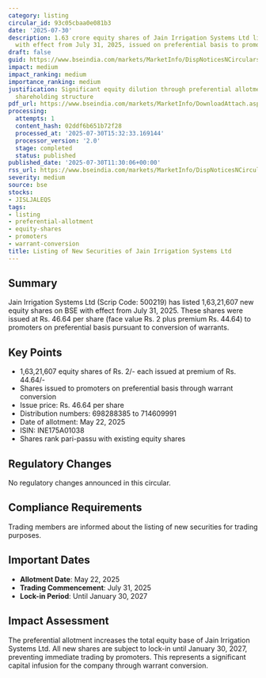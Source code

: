 ```yaml
---
category: listing
circular_id: 93c05cbaa0e081b3
date: '2025-07-30'
description: 1.63 crore equity shares of Jain Irrigation Systems Ltd listed on BSE
  with effect from July 31, 2025, issued on preferential basis to promoters.
draft: false
guid: https://www.bseindia.com/markets/MarketInfo/DispNoticesNCirculars.aspx?Noticeid={4F6F4596-F4CC-47C5-8F73-9E7DD951197A}&noticeno=20250730-17&dt=07/30/2025&icount=17&totcount=55&flag=0
impact: medium
impact_ranking: medium
importance_ranking: medium
justification: Significant equity dilution through preferential allotment affects
  shareholding structure
pdf_url: https://www.bseindia.com/markets/MarketInfo/DownloadAttach.aspx?id=20250730-17&attachedId=
processing:
  attempts: 1
  content_hash: 02ddf6b651b72f28
  processed_at: '2025-07-30T15:32:33.169144'
  processor_version: '2.0'
  stage: completed
  status: published
published_date: '2025-07-30T11:30:06+00:00'
rss_url: https://www.bseindia.com/markets/MarketInfo/DispNoticesNCirculars.aspx?Noticeid={4F6F4596-F4CC-47C5-8F73-9E7DD951197A}&noticeno=20250730-17&dt=07/30/2025&icount=17&totcount=55&flag=0
severity: medium
source: bse
stocks:
- JISLJALEQS
tags:
- listing
- preferential-allotment
- equity-shares
- promoters
- warrant-conversion
title: Listing of New Securities of Jain Irrigation Systems Ltd
---
```


## Summary

Jain Irrigation Systems Ltd (Scrip Code: 500219) has listed 1,63,21,607 new equity shares on BSE with effect from July 31, 2025. These shares were issued at Rs. 46.64 per share (face value Rs. 2 plus premium Rs. 44.64) to promoters on preferential basis pursuant to conversion of warrants.

## Key Points

- 1,63,21,607 equity shares of Rs. 2/- each issued at premium of Rs. 44.64/-
- Shares issued to promoters on preferential basis through warrant conversion
- Issue price: Rs. 46.64 per share
- Distribution numbers: 698288385 to 714609991
- Date of allotment: May 22, 2025
- ISIN: INE175A01038
- Shares rank pari-passu with existing equity shares

## Regulatory Changes

No regulatory changes announced in this circular.

## Compliance Requirements

Trading members are informed about the listing of new securities for trading purposes.

## Important Dates

- **Allotment Date**: May 22, 2025
- **Trading Commencement**: July 31, 2025
- **Lock-in Period**: Until January 30, 2027

## Impact Assessment

The preferential allotment increases the total equity base of Jain Irrigation Systems Ltd. All new shares are subject to lock-in until January 30, 2027, preventing immediate trading by promoters. This represents a significant capital infusion for the company through warrant conversion.